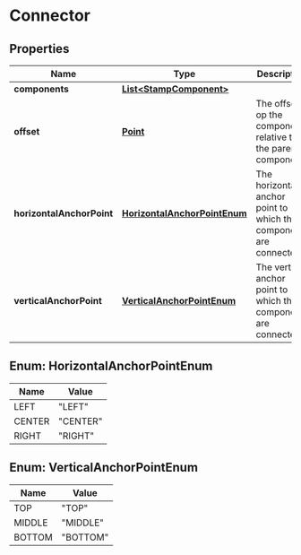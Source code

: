 
# Connector

## Properties
Name | Type | Description | Notes
------------ | ------------- | ------------- | -------------
**components** | [**List&lt;StampComponent&gt;**](StampComponent.md) |  |  [optional]
**offset** | [**Point**](Point.md) | The offset op the components relative to the parent component |  [optional]
**horizontalAnchorPoint** | [**HorizontalAnchorPointEnum**](#HorizontalAnchorPointEnum) | The horizontal anchor point to which the components are connected | 
**verticalAnchorPoint** | [**VerticalAnchorPointEnum**](#VerticalAnchorPointEnum) | The vertical anchor point to which the components are connected | 


<a name="HorizontalAnchorPointEnum"></a>
## Enum: HorizontalAnchorPointEnum
Name | Value
---- | -----
LEFT | &quot;LEFT&quot;
CENTER | &quot;CENTER&quot;
RIGHT | &quot;RIGHT&quot;


<a name="VerticalAnchorPointEnum"></a>
## Enum: VerticalAnchorPointEnum
Name | Value
---- | -----
TOP | &quot;TOP&quot;
MIDDLE | &quot;MIDDLE&quot;
BOTTOM | &quot;BOTTOM&quot;



